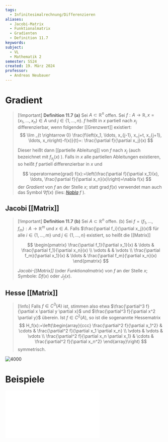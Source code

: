 ```yaml
---
tags:
  - Infinitesimalrechnung/Differenzieren
aliases:
  - Jacobi-Matrix
  - Funktionalmatrix
  - Gradienten
  - Definition 11.7
keywords: 
subject:
  - VL
  - Mathematik 2
semester: SS24
created: 19. März 2024
professor:
  - Andreas Neubauer
---
```


# Gradient

> [!important] **Definition 11.7 (a)** Sei $A \subset \mathbb{R}^n$ offen.
> Sei $f: A \rightarrow \mathbb{R}, x=\left(x_1, \ldots, x_n\right) \in A$ und $j \in\{1, \ldots, n\}$. $f$ heißt in $x$ partiell nach $x_j$ differenzierbar, wenn folgender [[Grenzwert]] existiert:
> $$
> \lim _{t \rightarrow 0} \frac{f\left(x_1, \ldots, x_{j-1}, x_j+t, x_{j+1}, \ldots, x_n\right)-f(x)}{t}=: \frac{\partial f}{\partial x_j}(x)
> $$
> 
> Dieser heißt dann [[partielle Ableitung]] von $f$ nach $x_j$ (auch bezeichnet mit $f_{x_j}(x)$ ). Falls in $x$ alle partiellen Ableitungen existieren, so heißt $f$ partiell differenzierbar in $x$ und
> 
> $$
> \operatorname{grad} f(x):=\left(\frac{\partial f}{\partial x_1}(x), \ldots, \frac{\partial f}{\partial x_n}(x)\right)=\nabla f(x)
> $$
> der *Gradient* von $f$ an der Stelle $x$; statt $\operatorname{grad} f(x)$ verwendet man auch das Symbol $\nabla f(x)$ (lies: *[Nabla](Nabla%20Operator.md)* $f$ ).

## Jacobi [[Matrix]]

> [!important] **Definition 11.7 (b)** Sei $A \subset \mathbb{R}^n$ offen.
>  (b) Sei $f=\left(f_1, \ldots, f_m\right): A \rightarrow \mathbb{R}^m$ und $x \in A$.
> Falls $\frac{\partial f_i}{\partial x_j}(x)$ für alle $i \in\{1, \ldots, m\}$ und $j \in\{1, \ldots, n\}$ existiert, so heißt die [[Matrix]]
> 
> $$
> \begin{pmatrix}
> \frac{\partial f_1}{\partial x_1}(x) & \ldots & \frac{\partial f_1}{\partial x_n}(x) \\
> \vdots & & \vdots \\
> \frac{\partial f_m}{\partial x_1}(x) & \ldots & \frac{\partial f_m}{\partial x_n}(x)
> \end{pmatrix}
> $$
> 
> *Jacobi-[[Matrix]]* (oder *Funktionalmatrix*) von $f$ an der Stelle $x$; Symbole: $D f(x)$ oder $J_f(x)$.

## Hesse [[Matrix]]

> [!info] Falls $f \in C^3(A)$ ist, stimmen also etwa $\frac{\partial^3 f}{\partial x \partial y \partial x}$ und $\frac{\partial^3 f}{\partial x^2 \partial y}$ überein. Ist $f \in C^2(A)$, so ist die sogenannte Hessematrix
> $$
> H_f(x):=\left(\begin{array}{ccc}
\frac{\partial^2 f}{\partial x_1^2} & \cdots & \frac{\partial^2 f}{\partial x_1 \partial x_n} \\
\vdots & \vdots & \vdots \\
\frac{\partial^2 f}{\partial x_n \partial x_1} & \cdots & \frac{\partial^2 f}{\partial x_n^2}
\end{array}\right)
> $$
> symmetrisch.

![4000](../../assets/Excalidraw/Partielle%20Ableitung%202024-03-19%2017.40.01.excalidraw)

# Beispiele

![4000](assets/Excalidraw/Gradient%202024-03-19%2017.18.35.excalidraw.md)
